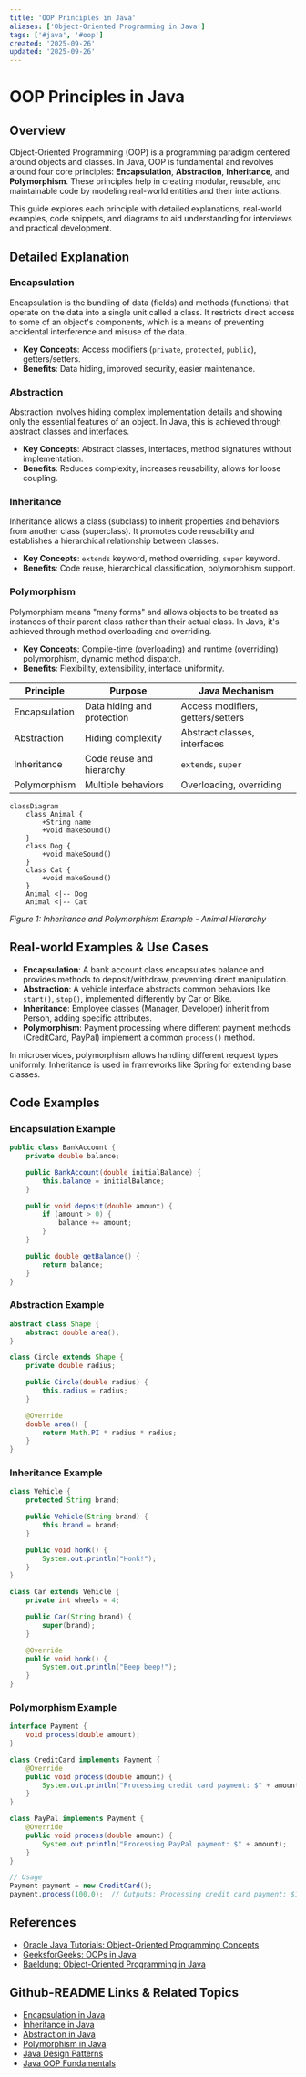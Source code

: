```yaml
---
title: 'OOP Principles in Java'
aliases: ['Object-Oriented Programming in Java']
tags: ['#java', '#oop']
created: '2025-09-26'
updated: '2025-09-26'
---
```


# OOP Principles in Java

## Overview

Object-Oriented Programming (OOP) is a programming paradigm centered around objects and classes. In Java, OOP is fundamental and revolves around four core principles: **Encapsulation**, **Abstraction**, **Inheritance**, and **Polymorphism**. These principles help in creating modular, reusable, and maintainable code by modeling real-world entities and their interactions.

This guide explores each principle with detailed explanations, real-world examples, code snippets, and diagrams to aid understanding for interviews and practical development.

## Detailed Explanation

### Encapsulation

Encapsulation is the bundling of data (fields) and methods (functions) that operate on the data into a single unit called a class. It restricts direct access to some of an object's components, which is a means of preventing accidental interference and misuse of the data.

- **Key Concepts**: Access modifiers (`private`, `protected`, `public`), getters/setters.
- **Benefits**: Data hiding, improved security, easier maintenance.

### Abstraction

Abstraction involves hiding complex implementation details and showing only the essential features of an object. In Java, this is achieved through abstract classes and interfaces.

- **Key Concepts**: Abstract classes, interfaces, method signatures without implementation.
- **Benefits**: Reduces complexity, increases reusability, allows for loose coupling.

### Inheritance

Inheritance allows a class (subclass) to inherit properties and behaviors from another class (superclass). It promotes code reusability and establishes a hierarchical relationship between classes.

- **Key Concepts**: `extends` keyword, method overriding, `super` keyword.
- **Benefits**: Code reuse, hierarchical classification, polymorphism support.

### Polymorphism

Polymorphism means "many forms" and allows objects to be treated as instances of their parent class rather than their actual class. In Java, it's achieved through method overloading and overriding.

- **Key Concepts**: Compile-time (overloading) and runtime (overriding) polymorphism, dynamic method dispatch.
- **Benefits**: Flexibility, extensibility, interface uniformity.

| Principle       | Purpose                          | Java Mechanism                  |
|-----------------|----------------------------------|---------------------------------|
| Encapsulation  | Data hiding and protection      | Access modifiers, getters/setters |
| Abstraction    | Hiding complexity               | Abstract classes, interfaces    |
| Inheritance    | Code reuse and hierarchy        | `extends`, `super`              |
| Polymorphism   | Multiple behaviors              | Overloading, overriding         |

```mermaid
classDiagram
    class Animal {
        +String name
        +void makeSound()
    }
    class Dog {
        +void makeSound()
    }
    class Cat {
        +void makeSound()
    }
    Animal <|-- Dog
    Animal <|-- Cat
```

*Figure 1: Inheritance and Polymorphism Example - Animal Hierarchy*

## Real-world Examples & Use Cases

- **Encapsulation**: A bank account class encapsulates balance and provides methods to deposit/withdraw, preventing direct manipulation.
- **Abstraction**: A vehicle interface abstracts common behaviors like `start()`, `stop()`, implemented differently by Car or Bike.
- **Inheritance**: Employee classes (Manager, Developer) inherit from Person, adding specific attributes.
- **Polymorphism**: Payment processing where different payment methods (CreditCard, PayPal) implement a common `process()` method.

In microservices, polymorphism allows handling different request types uniformly. Inheritance is used in frameworks like Spring for extending base classes.

## Code Examples

### Encapsulation Example

```java
public class BankAccount {
    private double balance;

    public BankAccount(double initialBalance) {
        this.balance = initialBalance;
    }

    public void deposit(double amount) {
        if (amount > 0) {
            balance += amount;
        }
    }

    public double getBalance() {
        return balance;
    }
}
```

### Abstraction Example

```java
abstract class Shape {
    abstract double area();
}

class Circle extends Shape {
    private double radius;

    public Circle(double radius) {
        this.radius = radius;
    }

    @Override
    double area() {
        return Math.PI * radius * radius;
    }
}
```

### Inheritance Example

```java
class Vehicle {
    protected String brand;

    public Vehicle(String brand) {
        this.brand = brand;
    }

    public void honk() {
        System.out.println("Honk!");
    }
}

class Car extends Vehicle {
    private int wheels = 4;

    public Car(String brand) {
        super(brand);
    }

    @Override
    public void honk() {
        System.out.println("Beep beep!");
    }
}
```

### Polymorphism Example

```java
interface Payment {
    void process(double amount);
}

class CreditCard implements Payment {
    @Override
    public void process(double amount) {
        System.out.println("Processing credit card payment: $" + amount);
    }
}

class PayPal implements Payment {
    @Override
    public void process(double amount) {
        System.out.println("Processing PayPal payment: $" + amount);
    }
}

// Usage
Payment payment = new CreditCard();
payment.process(100.0);  // Outputs: Processing credit card payment: $100.0
```

## References

- [Oracle Java Tutorials: Object-Oriented Programming Concepts](https://docs.oracle.com/javase/tutorial/java/concepts/)
- [GeeksforGeeks: OOPs in Java](https://www.geeksforgeeks.org/object-oriented-programming-oops-concept-in-java/)
- [Baeldung: Object-Oriented Programming in Java](https://www.baeldung.com/java-oop)

## Github-README Links & Related Topics

- [Encapsulation in Java](../encapsulation-in-java/)
- [Inheritance in Java](../inheritance-in-java/)
- [Abstraction in Java](../abstraction-in-java/)
- [Polymorphism in Java](../polymorphism-in-java/)
- [Java Design Patterns](../java-design-patterns/)
- [Java OOP Fundamentals](../java-fundamentals/)